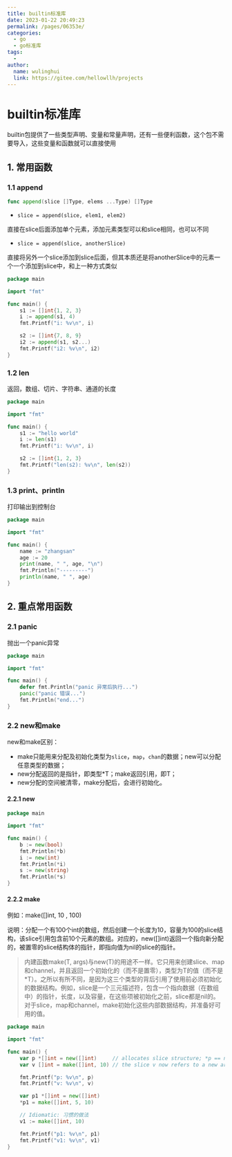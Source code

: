 ```yaml
---
title: builtin标准库
date: 2023-01-22 20:49:23
permalink: /pages/06353e/
categories:
  - go
  - go标准库
tags:
  - 
author: 
  name: wulinghui
  link: https://gitee.com/hellowllh/projects
---
```

# builtin标准库

builtin包提供了一些类型声明、变量和常量声明，还有一些便利函数，这个包不需要导入，这些变量和函数就可以直接使用

## 1. 常用函数

### 1.1 append

~~~go
func append(slice []Type, elems ...Type) []Type
~~~

* `slice = append(slice, elem1, elem2)`	

​	直接在slice后面添加单个元素，添加元素类型可以和slice相同，也可以不同

* `slice = append(slice, anotherSlice)`	

​	直接将另外一个slice添加到slice后面，但其本质还是将anotherSlice中的元素一个一个添加到slice中，和上一种方式类似


~~~go
package main

import "fmt"

func main() {
	s1 := []int{1, 2, 3}
	i := append(s1, 4)
	fmt.Printf("i: %v\n", i)

	s2 := []int{7, 8, 9}
	i2 := append(s1, s2...)
	fmt.Printf("i2: %v\n", i2)
}

~~~

### 1.2 len

返回，数组、切片、字符串、通道的长度

~~~go
package main

import "fmt"

func main() {
	s1 := "hello world"
	i := len(s1)
	fmt.Printf("i: %v\n", i)

	s2 := []int{1, 2, 3}
	fmt.Printf("len(s2): %v\n", len(s2))
}

~~~

### 1.3 print、println

打印输出到控制台

~~~go
package main

import "fmt"

func main() {
	name := "zhangsan"
	age := 20
	print(name, " ", age, "\n")
	fmt.Println("---------")
	println(name, " ", age)
}
~~~

## 2. 重点常用函数

### 2.1 panic

抛出一个panic异常

~~~go
package main

import "fmt"

func main() {
	defer fmt.Println("panic 异常后执行...")
	panic("panic 错误...")
	fmt.Println("end...")
}

~~~

### 2.2 new和make

new和make区别：

- make只能用来分配及初始化类型为`slice`，`map`，`chan`的数据；new可以分配任意类型的数据；
- new分配返回的是指针，即类型*T；make返回引用，即T；
- new分配的空间被清零，make分配后，会进行初始化。

#### 2.2.1 new

~~~go
package main

import "fmt"

func main() {
	b := new(bool)
	fmt.Println(*b)
	i := new(int)
	fmt.Println(*i)
	s := new(string)
	fmt.Println(*s)
}

~~~

#### 2.2.2 make

例如：make([]int, 10 , 100)

说明：分配一个有100个int的数组，然后创建一个长度为10，容量为100的slice结构，该slice引用包含前10个元素的数组。对应的，new([]int)返回一个指向新分配的，被置零的slice结构体的指针，即指向值为nil的slice的指针。

> 内建函数make(T, args)与new(T)的用途不一样。它只用来创建slice、map和channel，并且返回一个初始化的（而不是置零），类型为T的值（而不是*T）。之所以有所不同，是因为这三个类型的背后引用了使用前必须初始化的数据结构。例如，slice是一个三元描述符，包含一个指向数据（在数组中）的指针，长度，以及容量，在这些项被初始化之前，slice都是nil的。对于slice，map和channel，make初始化这些内部数据结构，并准备好可用的值。

~~~go
package main

import "fmt"

func main() {
	var p *[]int = new([]int)     // allocates slice structure; *p == ni; rarely useful
	var v []int = make([]int, 10) // the slice v now refers to a new array of 100 ints

	fmt.Printf("p: %v\n", p)
	fmt.Printf("v: %v\n", v)

	var p1 *[]int = new([]int)
	*p1 = make([]int, 5, 10)

	// Idiomatic: 习惯的做法
	v1 := make([]int, 10)

	fmt.Printf("p1: %v\n", p1)
	fmt.Printf("v1: %v\n", v1)
}

~~~


